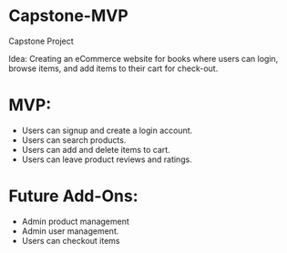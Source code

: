 # Capstone-MVP
Capstone Project 

Idea: Creating an eCommerce website for books where users can login, browse items, and add items to their cart for check-out. 

# MVP: 
- Users can signup and create a login account. 
- Users can search products.
- Users can add and delete items to cart. 
- Users can leave product reviews and ratings. 

# Future Add-Ons: 

- Admin product management
- Admin user management.
- Users can checkout items
